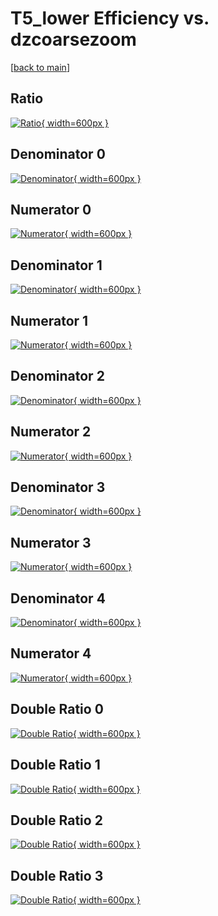 # T5_lower Efficiency vs. dzcoarsezoom

[[back to main](./)]



## Ratio

[![Ratio](../mtv/var/T5_lower_loweta_0_0_eff_dzcoarsezoom.png){ width=600px }](../mtv/var/T5_lower_loweta_0_0_eff_dzcoarsezoom.pdf)

## Denominator 0

[![Denominator](../mtv/den/T5_lower_loweta_0_0_eff_dzcoarsezoom_den0.png){ width=600px }](../mtv/den/T5_lower_loweta_0_0_eff_dzcoarsezoom_den0.pdf)

## Numerator 0

[![Numerator](../mtv/num/T5_lower_loweta_0_0_eff_dzcoarsezoom_num0.png){ width=600px }](../mtv/num/T5_lower_loweta_0_0_eff_dzcoarsezoom_num0.pdf)

## Denominator 1

[![Denominator](../mtv/den/T5_lower_loweta_0_0_eff_dzcoarsezoom_den1.png){ width=600px }](../mtv/den/T5_lower_loweta_0_0_eff_dzcoarsezoom_den1.pdf)

## Numerator 1

[![Numerator](../mtv/num/T5_lower_loweta_0_0_eff_dzcoarsezoom_num1.png){ width=600px }](../mtv/num/T5_lower_loweta_0_0_eff_dzcoarsezoom_num1.pdf)

## Denominator 2

[![Denominator](../mtv/den/T5_lower_loweta_0_0_eff_dzcoarsezoom_den2.png){ width=600px }](../mtv/den/T5_lower_loweta_0_0_eff_dzcoarsezoom_den2.pdf)

## Numerator 2

[![Numerator](../mtv/num/T5_lower_loweta_0_0_eff_dzcoarsezoom_num2.png){ width=600px }](../mtv/num/T5_lower_loweta_0_0_eff_dzcoarsezoom_num2.pdf)

## Denominator 3

[![Denominator](../mtv/den/T5_lower_loweta_0_0_eff_dzcoarsezoom_den3.png){ width=600px }](../mtv/den/T5_lower_loweta_0_0_eff_dzcoarsezoom_den3.pdf)

## Numerator 3

[![Numerator](../mtv/num/T5_lower_loweta_0_0_eff_dzcoarsezoom_num3.png){ width=600px }](../mtv/num/T5_lower_loweta_0_0_eff_dzcoarsezoom_num3.pdf)

## Denominator 4

[![Denominator](../mtv/den/T5_lower_loweta_0_0_eff_dzcoarsezoom_den4.png){ width=600px }](../mtv/den/T5_lower_loweta_0_0_eff_dzcoarsezoom_den4.pdf)

## Numerator 4

[![Numerator](../mtv/num/T5_lower_loweta_0_0_eff_dzcoarsezoom_num4.png){ width=600px }](../mtv/num/T5_lower_loweta_0_0_eff_dzcoarsezoom_num4.pdf)

## Double Ratio 0

[![Double Ratio](../mtv/ratio/T5_lower_loweta_0_0_eff_dzcoarsezoom_ratio0.png){ width=600px }](../mtv/ratio/T5_lower_loweta_0_0_eff_dzcoarsezoom_ratio0.pdf)

## Double Ratio 1

[![Double Ratio](../mtv/ratio/T5_lower_loweta_0_0_eff_dzcoarsezoom_ratio1.png){ width=600px }](../mtv/ratio/T5_lower_loweta_0_0_eff_dzcoarsezoom_ratio1.pdf)

## Double Ratio 2

[![Double Ratio](../mtv/ratio/T5_lower_loweta_0_0_eff_dzcoarsezoom_ratio2.png){ width=600px }](../mtv/ratio/T5_lower_loweta_0_0_eff_dzcoarsezoom_ratio2.pdf)

## Double Ratio 3

[![Double Ratio](../mtv/ratio/T5_lower_loweta_0_0_eff_dzcoarsezoom_ratio3.png){ width=600px }](../mtv/ratio/T5_lower_loweta_0_0_eff_dzcoarsezoom_ratio3.pdf)

